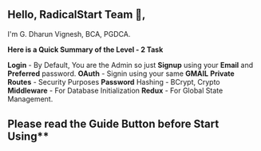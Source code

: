 ## Hello, RadicalStart Team 🚀,

I'm G. Dharun Vignesh, BCA, PGDCA.

**Here is a Quick Summary of the Level - 2 Task**

**Login** - By Default, You are the Admin so just **Signup** using your **Email** and **Preferred** password.
**OAuth** - Signin using your same **GMAIL**
**Private** **Routes** - Security Purposes
**Password** Hashing - BCrypt, Crypto
**Middleware** - For Database Initialization
**Redux** - For Global State Management.

## Please read the Guide Button before Start Using**
